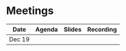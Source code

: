 # Meetings

| Date | Agenda | Slides | Recording |
|------|--------|--------|-----------|
| Dec 19 |
